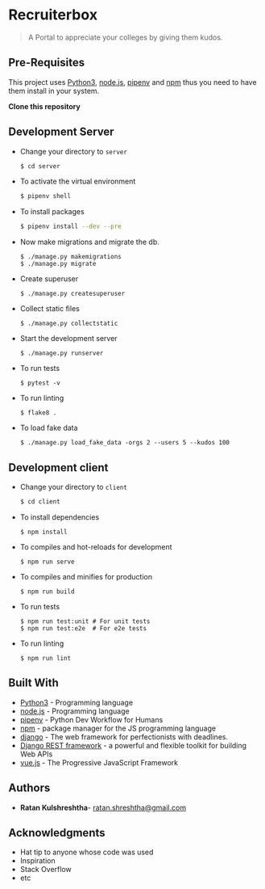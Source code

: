 # Recruiterbox

> A Portal to appreciate your colleges by giving them kudos.

## Pre-Requisites

This project uses [Python3](https://www.python.org/), [node.js](https://nodejs.org/en/), [pipenv](https://pipenv.readthedocs.io/en/latest/) and [npm](https://www.npmjs.com/) thus you need to have them install in your system.

**Clone this repository**

## Development Server
- Change your directory to `server`
  ```sh
  $ cd server
  ```

- To activate the virtual environment
  ```sh
  $ pipenv shell
  ```

- To install packages
  ```sh
  $ pipenv install --dev --pre
  ```

- Now make migrations and migrate the db.
  ```
  $ ./manage.py makemigrations
  $ ./manage.py migrate
  ```

- Create superuser
  ```
  $ ./manage.py createsuperuser
  ```

- Collect static files
  ```
  $ ./manage.py collectstatic
  ```

- Start the development server  
  ```
  $ ./manage.py runserver
  ```

- To run tests
  ```
  $ pytest -v
  ```

- To run linting
  ```
  $ flake8 .
  ```

- To load fake data
  ```
  $ ./manage.py load_fake_data -orgs 2 --users 5 --kudos 100
  ```

## Development client

- Change your directory to `client`
  ```sh
  $ cd client
  ```

- To install dependencies
  ```
  $ npm install
  ```

- To compiles and hot-reloads for development
  ```
  $ npm run serve
  ```

- To compiles and minifies for production
  ```
  $ npm run build
  ```

- To run tests
  ```
  $ npm run test:unit # For unit tests
  $ npm run test:e2e  # For e2e tests
  ```

- To run linting
  ```
  $ npm run lint
  ```

## Built With

- [Python3](https://www.python.org/) - Programming language
- [node.js](https://nodejs.org/en/) - Programming language
- [pipenv](https://pipenv.readthedocs.io/en/latest/) - Python Dev Workflow for Humans
- [npm](https://www.npmjs.com/) - package manager for the JS programming language
- [django](https://www.djangoproject.com/) - The web framework for perfectionists with deadlines.
- [Django REST framework](https://www.django-rest-framework.org/) - a powerful and flexible toolkit for building Web APIs
- [vue.js](https://vuejs.org/) - The Progressive JavaScript Framework

## Authors

- **Ratan Kulshreshtha**- <ratan.shreshtha@gmail.com>

## Acknowledgments

- Hat tip to anyone whose code was used
- Inspiration
- Stack Overflow
- etc
